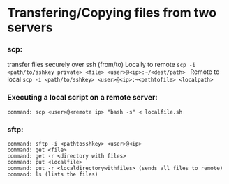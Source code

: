 # Transfering/Copying files from two servers


### scp:
transfer files securely over ssh (from/to)
Locally to remote
```scp -i <path/to/sshkey private> <file> <user>@<ip>:~/<dest/path> ```
Remote to local
```scp -i <path/to/sshkey> <user>@<ip>:~<pathtofile> <localpath>```

### Executing a local script on a remote server: 
```
command: scp <user>@<remote ip> "bash -s" < localfile.sh
```

### sftp:
```                                                      
command: sftp -i <pathtosshkey> <user>@<ip>
command: get <file>
command: get -r <directory with files>
command: put <localfile>
command: put -r <localdirectorywithfiles> (sends all files to remote)
command: ls (lists the files)
```


